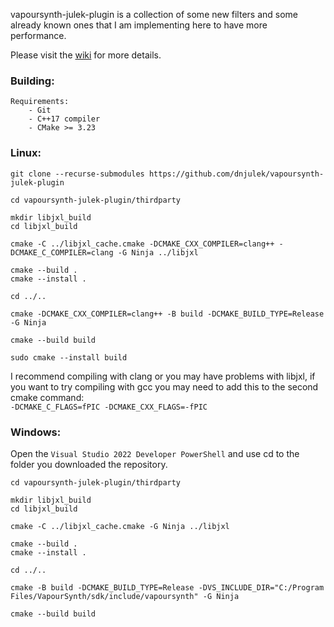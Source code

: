 vapoursynth-julek-plugin is a collection of some new filters and some already known ones that I am implementing here to have more performance.

Please visit the [wiki](https://github.com/dnjulek/vapoursynth-julek-plugin/wiki) for more details.

### Building:

```
Requirements:
    - Git
    - C++17 compiler
    - CMake >= 3.23
```
### Linux:
```
git clone --recurse-submodules https://github.com/dnjulek/vapoursynth-julek-plugin

cd vapoursynth-julek-plugin/thirdparty

mkdir libjxl_build
cd libjxl_build

cmake -C ../libjxl_cache.cmake -DCMAKE_CXX_COMPILER=clang++ -DCMAKE_C_COMPILER=clang -G Ninja ../libjxl

cmake --build .
cmake --install .

cd ../..

cmake -DCMAKE_CXX_COMPILER=clang++ -B build -DCMAKE_BUILD_TYPE=Release -G Ninja

cmake --build build

sudo cmake --install build
```

I recommend compiling with clang or you may have problems with libjxl, if you want to try compiling with gcc you may need to add this to the second cmake command:\
``-DCMAKE_C_FLAGS=fPIC -DCMAKE_CXX_FLAGS=-fPIC``
### Windows:
Open the ``Visual Studio 2022 Developer PowerShell`` and use cd to the folder you downloaded the repository.
```
cd vapoursynth-julek-plugin/thirdparty

mkdir libjxl_build
cd libjxl_build

cmake -C ../libjxl_cache.cmake -G Ninja ../libjxl

cmake --build .
cmake --install .

cd ../..

cmake -B build -DCMAKE_BUILD_TYPE=Release -DVS_INCLUDE_DIR="C:/Program Files/VapourSynth/sdk/include/vapoursynth" -G Ninja

cmake --build build
```

